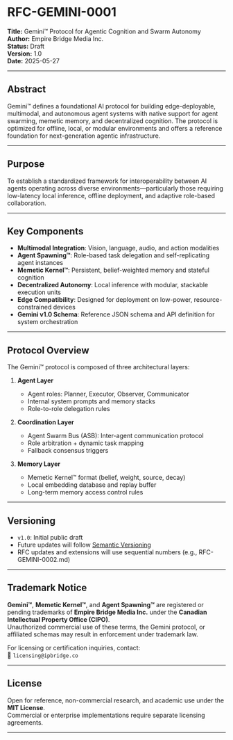 # RFC-GEMINI-0001

**Title:** Gemini™ Protocol for Agentic Cognition and Swarm Autonomy  
**Author:** Empire Bridge Media Inc.  
**Status:** Draft  
**Version:** 1.0  
**Date:** 2025-05-27  

---

## Abstract

Gemini™ defines a foundational AI protocol for building edge-deployable, multimodal, and autonomous agent systems with native support for agent swarming, memetic memory, and decentralized cognition. The protocol is optimized for offline, local, or modular environments and offers a reference foundation for next-generation agentic infrastructure.

---

## Purpose

To establish a standardized framework for interoperability between AI agents operating across diverse environments—particularly those requiring low-latency local inference, offline deployment, and adaptive role-based collaboration.

---

## Key Components

- **Multimodal Integration**: Vision, language, audio, and action modalities  
- **Agent Spawning™**: Role-based task delegation and self-replicating agent instances  
- **Memetic Kernel™**: Persistent, belief-weighted memory and stateful cognition  
- **Decentralized Autonomy**: Local inference with modular, stackable execution units  
- **Edge Compatibility**: Designed for deployment on low-power, resource-constrained devices  
- **Gemini v1.0 Schema**: Reference JSON schema and API definition for system orchestration  

---

## Protocol Overview

The Gemini™ protocol is composed of three architectural layers:

1. **Agent Layer**  
   - Agent roles: Planner, Executor, Observer, Communicator  
   - Internal system prompts and memory stacks  
   - Role-to-role delegation rules

2. **Coordination Layer**  
   - Agent Swarm Bus (ASB): Inter-agent communication protocol  
   - Role arbitration + dynamic task mapping  
   - Fallback consensus triggers

3. **Memory Layer**  
   - Memetic Kernel™ format (belief, weight, source, decay)  
   - Local embedding database and replay buffer  
   - Long-term memory access control rules

---

## Versioning

- `v1.0`: Initial public draft  
- Future updates will follow [Semantic Versioning](https://semver.org)  
- RFC updates and extensions will use sequential numbers (e.g., RFC-GEMINI-0002.md)

---

## Trademark Notice

**Gemini™**, **Memetic Kernel™**, and **Agent Spawning™** are registered or pending trademarks of **Empire Bridge Media Inc.** under the **Canadian Intellectual Property Office (CIPO)**.  
Unauthorized commercial use of these terms, the Gemini protocol, or affiliated schemas may result in enforcement under trademark law.

For licensing or certification inquiries, contact:  
📧 `licensing@ipbridge.co`

---

## License

Open for reference, non-commercial research, and academic use under the **MIT License**.  
Commercial or enterprise implementations require separate licensing agreements.

---

